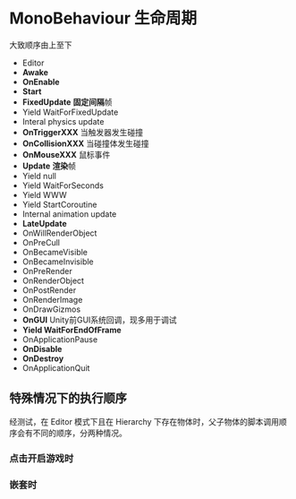 # MonoBehaviour 生命周期

大致顺序由上至下

* Editor
* **Awake**
* **OnEnable**
* **Start**
* **FixedUpdate**   **固定间隔**帧
* Yield WaitForFixedUpdate
* Interal physics update
* **OnTriggerXXX**  当触发器发生碰撞
* **OnCollisionXXX**    当碰撞体发生碰撞
* **OnMouseXXX**    鼠标事件
* **Update**    **渲染**帧
* Yield null
* Yield WaitForSeconds
* Yield WWW
* Yield StartCoroutine
* Internal animation update 
* **LateUpdate** 
* OnWillRenderObject
* OnPreCull
* OnBecameVisible
* OnBecameInvisible
* OnPreRender
* OnRenderObject
* OnPostRender
* OnRenderImage
* OnDrawGizmos
* **OnGUI** Unity前GUI系统回调，现多用于调试
* **Yield WaitForEndOfFrame**
* OnApplicationPause
* **OnDisable**
* **OnDestroy**
* OnApplicationQuit

##  特殊情况下的执行顺序

经测试，在 Editor 模式下且在 Hierarchy 下存在物体时，父子物体的脚本调用顺序会有不同的顺序，分两种情况。

### 点击开启游戏时

### 嵌套时